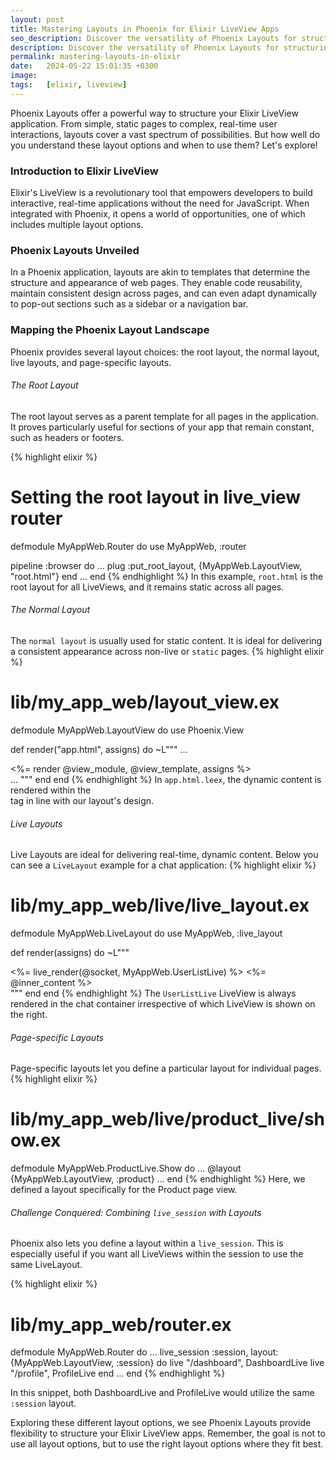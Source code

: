 ```yaml
---
layout: post
title: Mastering Layouts in Phoenix for Elixir LiveView Apps
seo_description: Discover the versatility of Phoenix Layouts for structuring your Elixir LiveView applications. Whether you're crafting simple static pages or building complex, dynamic user interfaces, Phoenix Layouts provide the essential framework for seamless, real-time user interactions. Learn how to enhance your web development process with Phoenix Layouts today!
description: Discover the versatility of Phoenix Layouts for structuring your Elixir LiveView applications. Learn how to enhance your web development process with Phoenix Layouts today!
permalink: mastering-layouts-in-elixir
date:   2024-05-22 15:01:35 +0300
image:  
tags:   [elixir, liveview]
---
```


Phoenix Layouts offer a powerful way to structure your Elixir LiveView application. From simple, static pages to complex, real-time user interactions, layouts cover a vast spectrum of possibilities. But how well do you understand these layout options and when to use them? Let's explore!
### Introduction to Elixir LiveView
Elixir's LiveView is a revolutionary tool that empowers developers to build interactive, real-time applications without the need for JavaScript. When integrated with Phoenix, it opens a world of opportunities, one of which includes multiple layout options.
### Phoenix Layouts Unveiled
In a Phoenix application, layouts are akin to templates that determine the structure and appearance of web pages. They enable code reusability, maintain consistent design across pages, and can even adapt dynamically to pop-out sections such as a sidebar or a navigation bar.
### Mapping the Phoenix Layout Landscape
Phoenix provides several layout choices: the root layout, the normal layout, live layouts, and page-specific layouts.

###### The Root Layout
The root layout serves as a parent template for all pages in the application. It proves particularly useful for sections of your app that remain constant, such as headers or footers.

{% highlight elixir %}
# Setting the root layout in live_view router
 defmodule MyAppWeb.Router do
   use MyAppWeb, :router

   pipeline :browser do
    ...
    plug :put_root_layout, {MyAppWeb.LayoutView, "root.html"}
   end
   ...
 end
{% endhighlight %}
In this example, ```root.html``` is the root layout for all LiveViews, and it remains static across all pages.

###### The Normal Layout
The `normal layout` is usually used for static content. It is ideal for delivering a consistent appearance across non-live or `static` pages.
{% highlight elixir %}
# lib/my_app_web/layout_view.ex
defmodule MyAppWeb.LayoutView do
  use Phoenix.View

  def render("app.html", assigns) do
    ~L"""
      ...
      <main role='main'>
       <%= render @view_module, @view_template, assigns %>
      </main>
      ...
    """
    end
  end
{% endhighlight %}
In `app.html.leex`, the dynamic content is rendered within the <main> tag in line with our layout's design.

###### Live Layouts
Live Layouts are ideal for delivering real-time, dynamic content. Below you can see a `LiveLayout` example for a chat application:
{% highlight elixir %}
# lib/my_app_web/live/live_layout.ex
defmodule MyAppWeb.LiveLayout do
  use MyAppWeb, :live_layout

  def render(assigns) do
    ~L"""
      <div class="chat-container">
        <%= live_render(@socket, MyAppWeb.UserListLive) %>
        <%= @inner_content %>
      </div>
    """
  end
end
{% endhighlight %}
The `UserListLive` LiveView is always rendered in the chat container irrespective of which LiveView is shown on the right.

###### Page-specific Layouts

Page-specific layouts let you define a particular layout for individual pages.
{% highlight elixir %}
# lib/my_app_web/live/product_live/show.ex
defmodule MyAppWeb.ProductLive.Show do
 ...
 @layout {MyAppWeb.LayoutView, :product}
 ...
end
{% endhighlight %}
Here, we defined a layout specifically for the Product page view.

###### Challenge Conquered: Combining `live_session` with Layouts

Phoenix also lets you define a layout within a `live_session`. This is especially useful if you want all LiveViews within the session to use the same LiveLayout.

{% highlight elixir %}
# lib/my_app_web/router.ex
defmodule MyAppWeb.Router do
 ...
 live_session :session, layout: {MyAppWeb.LayoutView, :session} do
   live "/dashboard", DashboardLive
   live "/profile", ProfileLive
 end
 ...
end
{% endhighlight %}

In this snippet, both DashboardLive and ProfileLive would utilize the same `:session` layout.

Exploring these different layout options, we see Phoenix Layouts provide flexibility to structure your Elixir LiveView apps. Remember, the goal is not to use all layout options, but to use the right layout options where they fit best.





